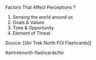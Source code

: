 Factors That Affect Perceptions
?
1. Sensing the world around us
2. Goals & Values
3. Time & Opportunity
4. Element of Threat
<!--SR:!2022-09-28,1,230-->

Source: [[Air Trek North FOI Flashcards]]

#airtreknorth-flashcards/foi